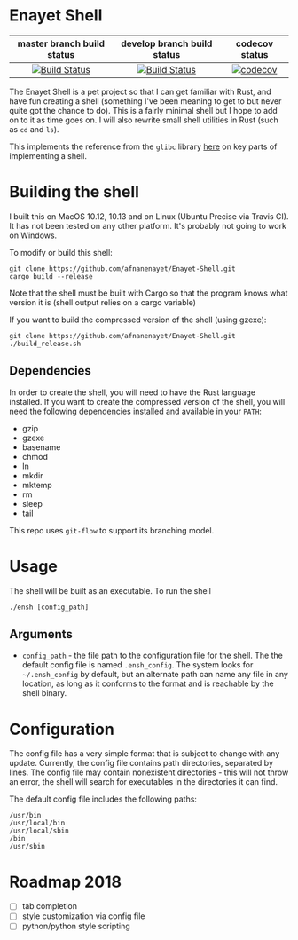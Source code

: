 # Enayet Shell
| master branch build status | develop branch build status | codecov status |
|:-:|:-:|:-:|
| [![Build Status](https://travis-ci.org/afnanenayet/Enayet-Shell.svg?branch=master)](https://travis-ci.org/afnanenayet/Enayet-Shell) | [![Build Status](https://travis-ci.org/afnanenayet/Enayet-Shell.svg?branch=develop)](https://travis-ci.org/afnanenayet/Enayet-Shell) | [![codecov](https://codecov.io/gh/afnanenayet/Enayet-Shell/branch/master/graph/badge.svg)](https://codecov.io/gh/afnanenayet/Enayet-Shell) |

The Enayet Shell is a pet project so that I can get familiar with Rust, and
have fun creating a shell (something I've been meaning to get to but never
quite got the chance to do). This is a fairly minimal shell but I hope to
add on to it as time goes on. I will also rewrite small shell utilities
in Rust (such as `cd` and `ls`).

This implements the reference from the `glibc` library
[here](https://www.gnu.org/software/libc/manual/html_node/Implementing-a-Shell.html)
on key parts of implementing a shell.

# Building the shell

I built this on MacOS 10.12, 10.13 and on Linux (Ubuntu Precise via Travis CI).
It has not been tested on any other platform. It's probably not going to work
on Windows.

To modify or build this shell:

    git clone https://github.com/afnanenayet/Enayet-Shell.git
    cargo build --release

Note that the shell must be built with Cargo so that the program knows what
version it is (shell output relies on a cargo variable)

If you want to build the compressed version of the shell (using gzexe):

    git clone https://github.com/afnanenayet/Enayet-Shell.git
    ./build_release.sh

## Dependencies

In order to create the shell, you will need to have the Rust language installed.
If you want to create the compressed version of the shell, you will need the
following dependencies installed and available in your `PATH`:

- gzip
- gzexe
- basename
- chmod
- ln
- mkdir
- mktemp
- rm
- sleep
- tail

This repo uses `git-flow` to support its branching model.

# Usage
The shell will be built as an executable. To run the shell

    ./ensh [config_path]

## Arguments
* `config_path` - the file path to the configuration file for the shell. The
the default config file is named `.ensh_config`. The system looks for
`~/.ensh_config` by default, but an alternate path can name any file in any
location, as long as it conforms to the format and is reachable by the shell
binary.

# Configuration
The config file has a very simple format that is subject to change with any
update. Currently, the config file contains path directories, separated by
lines. The config file may contain nonexistent directories - this will not
throw an error, the shell will search for executables in the directories it
can find.

The default config file includes the following paths:

    /usr/bin
    /usr/local/bin
    /usr/local/sbin
    /bin
    /usr/sbin

# Roadmap 2018
- [ ] tab completion
- [ ] style customization via config file
- [ ] python/python style scripting
